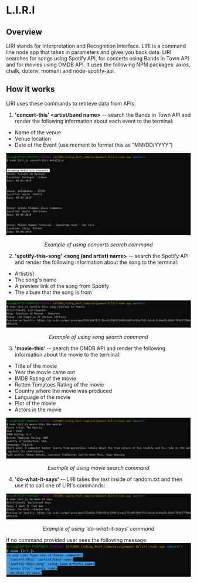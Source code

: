 # L.I.R.I

## Overview
LIRI stands for Interpretation and Recognition Interface. LIRI is a command line node app that takes in parameters and gives you back data.
LIRI searches for songs using Spotify API, for concerts using Bands in Town API and for movies using OMDB API.
It uses the following NPM packages: axios, chalk, dotenv, moment and node-spotify-api.

## How it works
LIRI uses these commands to retrieve data from APIs:
 1. **'concert-this' <artist/band name>** -- search the Bands in Town API and render the following information about each event to the terminal:
* Name of the venue
* Venue location
* Date of the Event (use moment to format this as "MM/DD/YYYY")

![Liri-concerts](/assets/images/liri-concerts.PNG)
*<p align="center">Example of using concerts search command</p>*

 2. **'spotify-this-song' <song (and artist) name>** -- search the Spotify API and render the following information about the song to the terminal:
* Artist(s)
* The song's name
* A preview link of the song from Spotify
* The album that the song is from

![Liri-song](/assets/images/liri-song.PNG)
*<p align="center">Example of using song search command</p>*

 3. **'movie-this' <movie name>** -- search the OMDB API and render the following information about the movie to the terminal:
* Title of the movie
* Year the movie came out
* IMDB Rating of the movie
* Rotten Tomatoes Rating of the movie
* Country where the movie was produced
* Language of the movie
* Plot of the movie
* Actors in the movie

![Liri-movie](/assets/images/liri-movie.PNG)
*<p align="center">Example of using movie search command</p>*

 4. **'do-what-it-says'** -- LIRI takes the text inside of random.txt and then use it to call one of LIRI's commands:

 ![Liri-diit](/assets/images/liri-doit.PNG)
*<p align="center">Example of using 'do-what-it-says' command</p>*

If no command provided user sees the following message:
 ![Liri-1](/assets/images/liri-1.PNG)